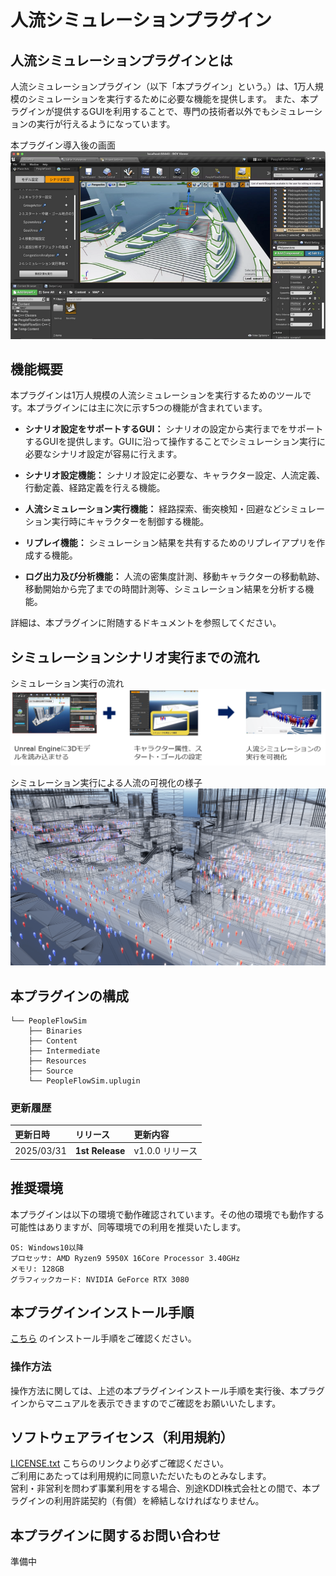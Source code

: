# 人流シミュレーションプラグイン

## 人流シミュレーションプラグインとは
人流シミュレーションプラグイン（以下「本プラグイン」という。）は、1万人規模のシミュレーションを実行するために必要な機能を提供します。
また、本プラグインが提供するGUIを利用することで、専門の技術者以外でもシミュレーションの実行が行えるようになっています。

本プラグイン導入後の画面    
![](./Documentation/images/readme/sim3.png)

## 機能概要
本プラグインは1万人規模の人流シミュレーションを実行するためのツールです。本プラグインには主に次に示す5つの機能が含まれています。  

* **シナリオ設定をサポートするGUI：** シナリオの設定から実行までをサポートするGUIを提供します。GUIに沿って操作することでシミュレーション実行に必要なシナリオ設定が容易に行えます。

* **シナリオ設定機能：** シナリオ設定に必要な、キャラクター設定、人流定義、行動定義、経路定義を行える機能。  

* **人流シミュレーション実行機能：** 経路探索、衝突検知・回避などシミュレーション実行時にキャラクターを制御する機能。  

* **リプレイ機能：** シミュレーション結果を共有するためのリプレイアプリを作成する機能。  

* **ログ出力及び分析機能：** 人流の密集度計測、移動キャラクターの移動軌跡、移動開始から完了までの時間計測等、シミュレーション結果を分析する機能。  

詳細は、本プラグインに附随するドキュメントを参照してください。

## シミュレーションシナリオ実行までの流れ

シミュレーション実行の流れ  
![](./Documentation/images/readme/sim1.png)

シミュレーション実行による人流の可視化の様子  
![](./Documentation/images/readme/sim2.png)

## 本プラグインの構成
```
└── PeopleFlowSim
    ├── Binaries
    ├── Content
    ├── Intermediate
    ├── Resources
    ├── Source
    └── PeopleFlowSim.uplugin
```

### 更新履歴
| 更新日時       | リリース                                                                                                                                                                                                                           | 更新内容                                                                                                                                                                                                               |
|:-----------|:-------------------------------------------------------------------------------------------------------------------------------------------------------------------------------------------------------------------------------|:-------------------------------------------------------------------------------------------------------------------------------------------------------------------------------------------------------------------|
| 2025/03/31 | **1st Release**                                                                                                                                                                                                                | v1.0.0 リリース                                                        |

## 推奨環境
本プラグインは以下の環境で動作確認されています。その他の環境でも動作する可能性はありますが、同等環境での利用を推奨いたします。  

```
OS: Windows10以降  
プロセッサ: AMD Ryzen9 5950X 16Core Processor 3.40GHz  
メモリ: 128GB  
グラフィックカード: NVIDIA GeForce RTX 3080  
```

## 本プラグインインストール手順
[こちら](./Documentation/install.md) のインストール手順をご確認ください。

### 操作方法
操作方法に関しては、上述の本プラグインインストール手順を実行後、本プラグインからマニュアルを表示できますのでご確認をお願いいたします。

## ソフトウェアライセンス（利用規約）
[LICENSE.txt](./LICENSE.txt) こちらのリンクより必ずご確認ください。  
ご利用にあたっては利用規約に同意いただいたものとみなします。  
営利・非営利を問わず事業利用をする場合、別途KDDI株式会社との間で、本プラグインの利用許諾契約（有償）を締結しなければなりません。

## 本プラグインに関するお問い合わせ
準備中
